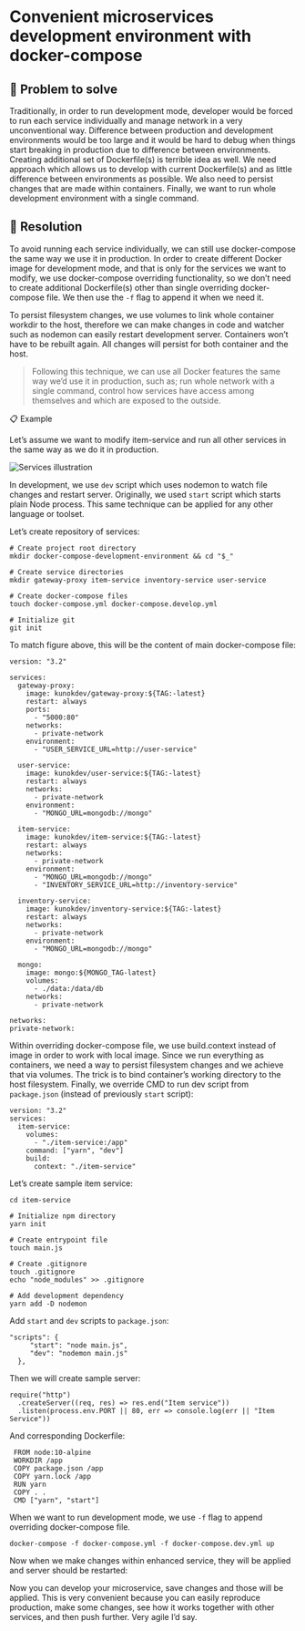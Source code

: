 # Convenient microservices development environment with docker-compose 

## 🤢 Problem to solve

Traditionally, in order to run development mode, developer would be forced to run each service individually and manage network in a very unconventional way. Difference between production and development environments would be too large and it would be hard to debug when things start breaking in production due to difference between environments. Creating additional set of Dockerfile(s) is terrible idea as well. We need approach which allows us to develop with current Dockerfile(s) and as little difference between environments as possible. We also need to persist changes that are made within containers. Finally, we want to run whole development environment with a single command.


## 💁 Resolution

To avoid running each service individually, we can still use docker-compose the same way we use it in production. In order to create different Docker image for development mode, and that is only for the services we want to modify, we use docker-compose overriding functionality, so we don’t need to create additional Dockerfile(s) other than single overriding docker-compose file. We then use the `-f` flag to append it when we need it.

To persist filesystem changes, we use volumes to link whole container workdir to the host, therefore we can make changes in code and watcher such as nodemon can easily restart development server. Containers won’t have to be rebuilt again. All changes will persist for both container and the host.


> Following this technique, we can use all Docker features the same way we’d use it in production, such as; run whole network with a single command, control how services have access among themselves and which are exposed to the outside.

📋 Example

Let’s assume we want to modify item-service and run all other services in the same way as we do it in production.

![Services illustration](https://cdn-images-1.medium.com/max/1600/1*lhoudJyty1Oc2cohWbVMvw.png)

In development, we use `dev` script which uses nodemon to watch file changes and restart server. Originally, we used `start` script which starts plain Node process. This same technique can be applied for any other language or toolset.

Let’s create repository of services:

```
# Create project root directory
mkdir docker-compose-development-environment && cd "$_"

# Create service directories
mkdir gateway-proxy item-service inventory-service user-service

# Create docker-compose files
touch docker-compose.yml docker-compose.develop.yml

# Initialize git
git init
```

To match figure above, this will be the content of main docker-compose file:

```
version: "3.2"

services:
  gateway-proxy:
    image: kunokdev/gateway-proxy:${TAG:-latest}
    restart: always
    ports:
      - "5000:80"
    networks:
      - private-network
    environment:
      - "USER_SERVICE_URL=http://user-service"

  user-service:
    image: kunokdev/user-service:${TAG:-latest}
    restart: always
    networks:
      - private-network
    environment:
      - "MONGO_URL=mongodb://mongo"

  item-service:
    image: kunokdev/item-service:${TAG:-latest}
    restart: always
    networks:
      - private-network
    environment:
      - "MONGO_URL=mongodb://mongo"
      - "INVENTORY_SERVICE_URL=http://inventory-service"

  inventory-service:
    image: kunokdev/inventory-service:${TAG:-latest}
    restart: always
    networks:
      - private-network
    environment:
      - "MONGO_URL=mongodb://mongo"

  mongo:
    image: mongo:${MONGO_TAG-latest}
    volumes:
      - ./data:/data/db
    networks:
      - private-network

networks:
private-network:
```

Within overriding docker-compose file, we use build.context instead of image in order to work with local image. Since we run everything as containers, we need a way to persist filesystem changes and we achieve that via volumes. The trick is to bind container’s working directory to the host filesystem. Finally, we override CMD to run dev script from `package.json` (instead of previously `start` script):

```
version: "3.2"
services:
  item-service:
    volumes:
      - "./item-service:/app"
    command: ["yarn", "dev"]
    build:
      context: "./item-service"
```


Let’s create sample item service:

```
cd item-service

# Initialize npm directory
yarn init

# Create entrypoint file
touch main.js

# Create .gitignore
touch .gitignore
echo "node_modules" >> .gitignore

# Add development dependency
yarn add -D nodemon
```


Add `start` and `dev` scripts to `package.json`:

```
"scripts": {
     "start": "node main.js",
     "dev": "nodemon main.js"
  },
```

Then we will create sample server:

```
require("http")
  .createServer((req, res) => res.end("Item service"))
  .listen(process.env.PORT || 80, err => console.log(err || "Item Service"))
```

And corresponding Dockerfile:

```
 FROM node:10-alpine
 WORKDIR /app
 COPY package.json /app
 COPY yarn.lock /app
 RUN yarn
 COPY . .
 CMD ["yarn", "start"]
 ```
 
 
 When we want to run development mode, we use `-f` flag to append overriding docker-compose file.
 
 ```
 docker-compose -f docker-compose.yml -f docker-compose.dev.yml up
 ```
 
 Now when we make changes within enhanced service, they will be applied and server should be restarted:
 
 Now you can develop your microservice, save changes and those will be applied. This is very convenient because you can easily reproduce production, make some changes, see how it works together with other services, and then push further. Very agile I’d say.
 
